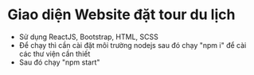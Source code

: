# Giao diện Website đặt tour du lịch
- Sử dụng ReactJS, Bootstrap, HTML, SCSS
- Để chạy thì cần cài đặt môi trường nodejs sau đó chạy "npm i" để cài các thư viện cần thiết
- Sau đó chạy "npm start"
